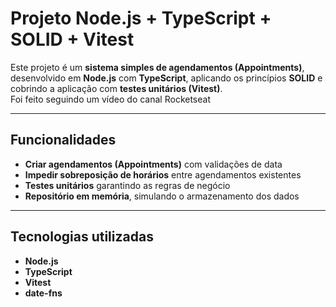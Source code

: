 # **Projeto Node.js + TypeScript + SOLID + Vitest**

Este projeto é um **sistema simples de agendamentos (Appointments)**, desenvolvido em **Node.js** com **TypeScript**, aplicando os princípios **SOLID** e cobrindo a aplicação com **testes unitários (Vitest)**.  
Foi feito seguindo um vídeo do canal Rocketseat

---

## **Funcionalidades**

- **Criar agendamentos (Appointments)** com validações de data  
- **Impedir sobreposição de horários** entre agendamentos existentes  
- **Testes unitários** garantindo as regras de negócio  
- **Repositório em memória**, simulando o armazenamento dos dados  

---

## **Tecnologias utilizadas**

- **Node.js**  
- **TypeScript**  
- **Vitest**  
- **date-fns**

